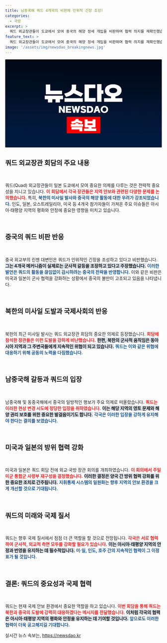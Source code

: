 ```yaml
---
title: 남중국해 쿼드 4개국의 비판에 인위적 긴장 조성!
categories:
  - 국방
excerpt: >
  쿼드 외교장관들이 도쿄에서 모여 중국의 해양 정세 개입을 비판하며 협력 의지를 재확인했습니다. 중국은 자국의 입장을 고수하며 쿼드를 강하게 반박, 긴장이 고조되고 있습니다.
feature_text: >
  쿼드 외교장관들이 도쿄에서 모여 중국의 해양 정세 개입을 비판하며 협력 의지를 재확인했습니다. 중국은 자국의 입장을 고수하며 쿼드를 강하게 반박, 긴장이 고조되고 있습니다.
image: '/assets/img/newsdao_breakingnews.jpg'
---
```


<p><img src="/assets/img/newsdao_breakingnews.jpg" alt="firstkoreanews 속보" /></p>

<h2 data-ke-size="size26">쿼드 외교장관 회담의 주요 내용</h2>

<p data-ke-size="size16">&nbsp;</p>

<p>쿼드(Quad) 외교장관들이 일본 도쿄에서 모여 중요한 의제를 다루는 것은 전략적 중요성을 지니고 있습니다. <b><span style="color: #ee2323;">이 회담에서 각국 장관들은 지역 안보와 관련된 다양한 문제를 논의했습니다.</span></b> 특히, <b><span style="color: #1a5490;">북한의 미사일 발사와 중국의 해양 활동에 대한 우려가 강조되었습니다.</span></b> 인도, 일본, 오스트레일리아, 미국 등 4개국 참가자들이 가져온 주요 이슈들은 아시아·태평양 지역의 평화와 안정에 중요한 영향을 미치고 있습니다.</p>

<p data-ke-size="size16">&nbsp;</p>

<h2 data-ke-size="size26">중국의 쿼드 비판 반응</h2>

<p data-ke-size="size16">&nbsp;</p>

<p>중국 외교부의 린젠 대변인은 쿼드가 인위적인 긴장을 조성하고 있다고 비판했습니다. <b><span style="background-color: #21538527;">그는 4개국 메커니즘이 실제로는 군사적 갈등을 조장하고 있다고 주장했습니다.</span></b> <b><span style="color: #1a5490;">이러한 발언은 쿼드의 활동을 끊임없이 감시하려는 중국의 전략을 반영합니다.</span></b> 이와 같은 비판은 미국과 일본이 군사 협력을 강화하는 상황에서 중국의 불만이 고조되고 있음을 나타냅니다.</p>

<p data-ke-size="size16">&nbsp;</p>

<h2 data-ke-size="size26">북한의 미사일 도발과 국제사회의 반응</h2>

<p data-ke-size="size16">&nbsp;</p>

<p>북한의 최근 미사일 발사는 쿼드 외교장관 회담의 중요한 의제로 등장했습니다. <b><span style="color: #ee2323;">회담에 참석한 장관들은 이런 도발을 강하게 비난했습니다.</span></b> <b><span style="background-color: #21538527;">한편, 북한의 군사적 움직임은 동아시아 지역과 그 주변국들에게 지속적인 위협이 되고 있습니다.</span></b> <b><span style="color: #1a5490;">쿼드는 이와 같은 위협에 대응하기 위해 공동의 노력을 다짐했습니다.</span></b></p>

<p data-ke-size="size16">&nbsp;</p>

<h2 data-ke-size="size26">남중국해 갈등과 쿼드의 입장</h2>

<p data-ke-size="size16">&nbsp;</p>

<p>남중국해 및 동중국해에서 중국의 일방적인 행보가 주요 의제로 떠올랐습니다. <b><span style="color: #ee2323;">쿼드는 이러한 현상 변경 시도에 정당한 입장을 취하였습니다.</span></b> <b><span style="background-color: #21538527;">이는 해당 지역의 영토 문제와 해양 권리 보호를 위한 중요한 발걸음이기도 합니다.</span></b> <b><span style="color: #1a5490;">각국은 이러한 입장을 강하게 유지해야 한다는 결의를 보였습니다.</span></b></p>

<p data-ke-size="size16">&nbsp;</p>

<h2 data-ke-size="size26">미국과 일본의 방위 협력 강화</h2>

<p data-ke-size="size16">&nbsp;</p>

<p>미국과 일본은 쿼드 회담 전에 외교·국방 장관 회의를 개최하였습니다. <b><span style="color: #ee2323;">이 회의에서 주일 미군 통합군 사령부 재구성을 결정했습니다.</span></b> <b><span style="background-color: #21538527;">이러한 결정은 양국 간 방위 협력 강화를 위한 중요한 조치로 간주됩니다.</span></b> <b><span style="color: #1a5490;">지휘통제 시스템의 일원화는 향후 지역의 안보 환경을 크게 개선할 것으로 기대됩니다.</span></b></p>

<p data-ke-size="size16">&nbsp;</p>

<h2 data-ke-size="size26">쿼드의 미래와 국제 질서</h2>

<p data-ke-size="size16">&nbsp;</p>

<p>쿼드는 향후 국제 질서에서 점점 더 큰 역할을 할 것으로 전망됩니다. <b><span style="color: #ee2323;">각국은 서로 협력하여 군사적, 외교적 측면 모두를 강화할 필요가 있습니다.</span></b> <b><span style="background-color: #21538527;">이는 아시아·태평양 지역의 안정과 번영을 유지하는 데 필수적입니다.</span></b> <b><span style="color: #1a5490;">미·일, 인도, 호주 간의 지속적인 협력이 그 이정표가 될 것입니다.</span></b></p>

<p data-ke-size="size16">&nbsp;</p>

<h2 data-ke-size="size26">결론: 쿼드의 중요성과 국제 협력</h2>

<p data-ke-size="size16">&nbsp;</p>

<p>쿼드는 현재 국제 안보 환경에서 중요한 역할을 하고 있습니다. <b><span style="color: #ee2323;">이번 회담을 통해 쿼드는 북한과 중국의 도발에 강력히 대응하겠다는 메시지를 전달했습니다.</span></b> <b><span style="background-color: #21538527;">이처럼 각국의 협력은 아시아·태평양 지역의 평화와 안정을 유지하는 데 기여할 것입니다.</span></b> <b><span style="color: #1a5490;">앞으로도 이러한 협력이 더욱 공고해지길 기대합니다.</span></b></p>
실시간 뉴스 속보는, <a href="https://newsdao.kr" rel="dofollow">https://newsdao.kr</a>


